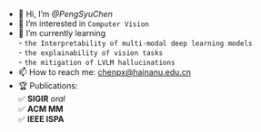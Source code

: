 - 👋 Hi, I’m *@PengSyuChen*
- 👀 I’m interested in `Computer Vision`
- 🌱 I’m currently learning
</br>       - `the Interpretability of multi-modal deep learning models`
</br>       - `the explainability of vision tasks`
</br>       - `the mitigation of LVLM hallucinations`
- 📫 How to reach me: [chenpx@hainanu.edu.cn](mailto:chenpx@hainanu.edu.cn)
- 🏆 Publications:
</br>       ✅ **SIGIR** *oral*
</br>       ✅ **ACM MM**
</br>       ✅ **IEEE ISPA**
